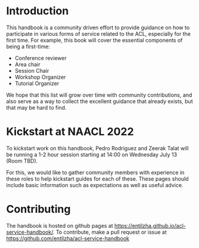 # Introduction

This handbook is a community driven effort to provide guidance on how to participate in various forms of service related to the ACL, especially for the first time.
For example, this book will cover the essential components of being a first-time:

- Conference reviewer
- Area chair
- Session Chair
- Workshop Organizer
- Tutorial Organizer

We hope that this list will grow over time with community contributions, and also serve as a way to collect the excellent guidance that already exists, but that may be hard to find.

# Kickstart at NAACL 2022

To kickstart work on this handbook, Pedro Rodriguez and Zeerak Talat will be running a 1-2 hour session starting at 14:00 on Wednesday July 13 (Room TBD).

For this, we would like to gather community members with experience in these roles to help kickstart guides for each of these.
These pages should include basic information such as expectations as well as useful advice.

# Contributing

The handbook is hosted on github pages at https://entilzha.github.io/acl-service-handbook/.
To contribute, make a pull request or issue at https://github.com/entilzha/acl-service-handbook
